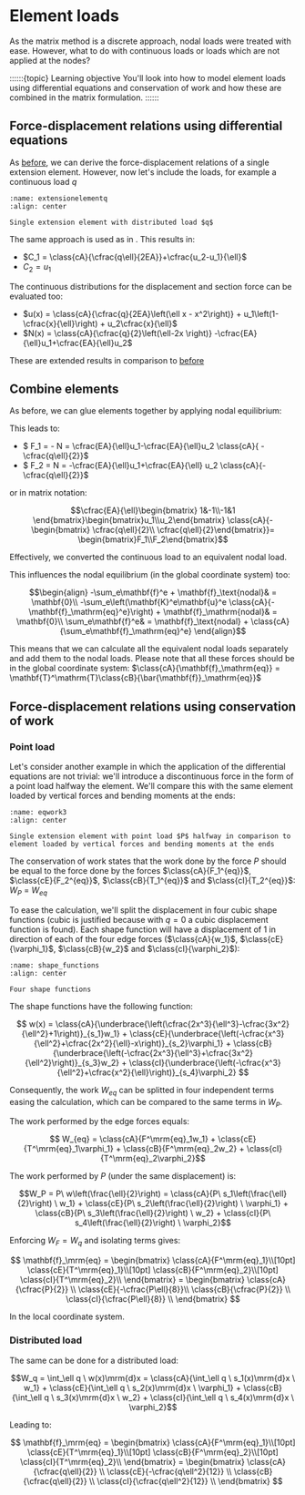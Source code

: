 # Element loads

As the matrix method is a discrete approach, nodal loads were treated with ease. However, what to do with continuous loads or loads which are not applied at the nodes?

::::::{topic} Learning objective
You'll look into how to model element loads using differential equations and conservation of work and how these are combined in the matrix formulation.
::::::

## Force-displacement relations using differential equations
As [before](../lecture1/single_element.md), we can derive the force-displacement relations of a single extension element. However, now let's include the loads, for example a continuous load $q$

```{figure} extensionelementq.svg
:name: extensionelementq
:align: center

Single extension element with distributed load $q$
```

The same approach is used as in [](../lecture1/recap.ipynb). This results in:

- $C_1 = \class{cA}{\cfrac{q\ell}{2EA}}+\cfrac{u_2-u_1}{\ell}$
- $C_2 = u_1$

The continuous distributions for the displacement and section force can be evaluated too:
- $u(x) = \class{cA}{\cfrac{q}{2EA}\left(\ell x - x^2\right)} + u_1\left(1-\cfrac{x}{\ell}\right) + u_2\cfrac{x}{\ell}$
- $N(x) = \class{cA}{\cfrac{q}{2}\left(\ell-2x \right)} -\cfrac{EA}{\ell}u_1+\cfrac{EA}{\ell}u_2$

These are extended results in comparison to [before](../lecture1/single_element.md)

## Combine elements
As before, we can glue elements together by applying nodal equilibrium:

This leads to:
- $ F_1 = - N = \cfrac{EA}{\ell}u_1-\cfrac{EA}{\ell}u_2 \class{cA}{ -\cfrac{q\ell}{2}}$
- $ F_2 = N = -\cfrac{EA}{\ell}u_1+\cfrac{EA}{\ell} u_2 \class{cA}{-\cfrac{q\ell}{2}}$

or in matrix notation:

$$\cfrac{EA}{\ell}\begin{bmatrix} 1&-1\\-1&1 \end{bmatrix}\begin{bmatrix}u_1\\u_2\end{bmatrix} \class{cA}{- \begin{bmatrix} \cfrac{q\ell}{2}\\ \cfrac{q\ell}{2}\end{bmatrix}}= \begin{bmatrix}F_1\\F_2\end{bmatrix}$$

Effectively, we converted the continuous load to an equivalent nodal load.

This influences the nodal equilibrium (in the global coordinate system) too:

$$\begin{align} -\sum_e\mathbf{f}^e + \mathbf{f}_\text{nodal}& = \mathbf{0}\\
-\sum_e\left(\mathbf{K}^e\mathbf{u}^e \class{cA}{-\mathbf{f}_\mathrm{eq}^e}\right) + \mathbf{f}_\mathrm{nodal}& = \mathbf{0}\\
\sum_e\mathbf{f}^e& = \mathbf{f}_\text{nodal} + \class{cA}{\sum_e\mathbf{f}_\mathrm{eq}^e} \end{align}$$

This means that we can calculate all the equivalent nodal loads separately and add them to the nodal loads. Please note that all these forces should be in the global coordinate system: $\class{cA}{\mathbf{f}_\mathrm{eq}} = \mathbf{T}^\mathrm{T}\class{cB}{\bar{\mathbf{f}}_\mathrm{eq}}$

## Force-displacement relations using conservation of work

### Point load
Let's consider another example in which the application of the differential equations are not trivial: we'll introduce a discontinuous force in the form of a point load halfway the element. We'll compare this with the same element loaded by vertical forces and bending moments at the ends:

```{figure} eqwork3.svg
:name: eqwork3
:align: center

Single extension element with point load $P$ halfway in comparison to element loaded by vertical forces and bending moments at the ends 
```

The conservation of work states that the work done by the force $P$ should be equal to the force done by the forces $\class{cA}{F_1^{eq}}$, $\class{cE}{F_2^{eq}}$, $\class{cB}{T_1^{eq}}$ and $\class{cI}{T_2^{eq}}$: $W_P$ = $W_{eq}$

To ease the calculation, we'll split the displacement in four cubic shape functions (cubic is justified because with $q=0$ a cubic displacement function is found). Each shape function will have a displacement of $1$ in direction of each of the four edge forces ($\class{cA}{w_1}$, $\class{cE}{\varphi_1}$, $\class{cB}{w_2}$ and $\class{cI}{\varphi_2}$):

```{figure} shape_functions.svg
:name: shape_functions
:align: center

Four shape functions
```

The shape functions have the following function:

$$
w(x) = 
	    \class{cA}{\underbrace{\left(\cfrac{2x^3}{\ell^3}-\cfrac{3x^2}{\ell^2}+1\right)}_{s_1}w_1} +
	    \class{cE}{\underbrace{\left(-\cfrac{x^3}{\ell^2}+\cfrac{2x^2}{\ell}-x\right)}_{s_2}\varphi_1} +
	    \class{cB}{\underbrace{\left(-\cfrac{2x^3}{\ell^3}+\cfrac{3x^2}{\ell^2}\right)}_{s_3}w_2} +
	    \class{cI}{\underbrace{\left(-\cfrac{x^3}{\ell^2}+\cfrac{x^2}{\ell}\right)}_{s_4}\varphi_2}
$$

Consequently, the work $W_{eq}$ can be splitted in four independent terms easing the calculation, which can be compared to the same terms in $W_P$.

The work performed by the edge forces equals:

$$ W_{eq} = 
	    \class{cA}{F^\mrm{eq}_1w_1} +
	    \class{cE}{T^\mrm{eq}_1\varphi_1} +
	    \class{cB}{F^\mrm{eq}_2w_2} + 
	    \class{cI}{T^\mrm{eq}_2\varphi_2}$$

The work performed by $P$ (under the same displacement) is:

$$W_P = P\ w\left(\frac{\ell}{2}\right) = 
	  \class{cA}{P\ s_1\left(\frac{\ell}{2}\right) \ w_1} +
	  \class{cE}{P\ s_2\left(\frac{\ell}{2}\right) \ \varphi_1} +
	  \class{cB}{P\ s_3\left(\frac{\ell}{2}\right) \ w_2} +
	  \class{cI}{P\ s_4\left(\frac{\ell}{2}\right) \ \varphi_2}$$

Enforcing $W_F = W_q$ and isolating terms gives:

$$
\mathbf{f}_\mrm{eq}
	    =
	    \begin{bmatrix}
	      \class{cA}{F^\mrm{eq}_1}\\[10pt]
	      \class{cE}{T^\mrm{eq}_1}\\[10pt]
	      \class{cB}{F^\mrm{eq}_2}\\[10pt]
	      \class{cI}{T^\mrm{eq}_2}\\
	    \end{bmatrix}
	    =
	    \begin{bmatrix}
	      \class{cA}{\cfrac{P}{2}}     \\
	      \class{cE}{-\cfrac{P\ell}{8}}\\
	      \class{cB}{\cfrac{P}{2}}     \\
	      \class{cI}{\cfrac{P\ell}{8}} \\
	    \end{bmatrix}
$$

In the local coordinate system.

### Distributed load
The same can be done for a distributed load:

$$W_q = \int_\ell q \ w(x)\mrm{d}x = 
	  \class{cA}{\int_\ell q \ s_1(x)\mrm{d}x \ w_1} +
	  \class{cE}{\int_\ell q \ s_2(x)\mrm{d}x \ \varphi_1} +
	  \class{cB}{\int_\ell q \ s_3(x)\mrm{d}x \ w_2} +
	  \class{cI}{\int_\ell q \ s_4(x)\mrm{d}x \ \varphi_2}$$

Leading to:

$$
\mathbf{f}_\mrm{eq}
	    =
	    \begin{bmatrix}
	      \class{cA}{F^\mrm{eq}_1}\\[10pt]
	      \class{cE}{T^\mrm{eq}_1}\\[10pt]
	      \class{cB}{F^\mrm{eq}_2}\\[10pt]
	      \class{cI}{T^\mrm{eq}_2}\\
	    \end{bmatrix}
	    =
	    \begin{bmatrix}
	      \class{cA}{\cfrac{q\ell}{2}}     \\
	      \class{cE}{-\cfrac{q\ell^2}{12}} \\
	      \class{cB}{\cfrac{q\ell}{2}}   \\
	      \class{cI}{\cfrac{q\ell^2}{12}} \\
	    \end{bmatrix}
$$
